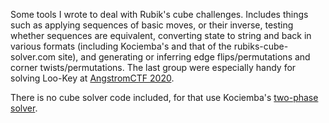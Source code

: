 Some tools I wrote to deal with Rubik's cube challenges. Includes things such as
applying sequences of basic moves, or their inverse, testing whether
sequences are equivalent, converting state to string and back
in various formats (including Kociemba's and that of the rubiks-cube-solver.com site),
and generating or inferring edge flips/permutations and corner twists/permutations.
The last group were especially handy for solving Loo-Key at [AngstromCTF 2020](https://2020.angstromctf.com/).

There is no cube solver code included, for that use Kociemba's
[two-phase solver](https://github.com/hkociemba/RubiksCube-TwophaseSolver).
